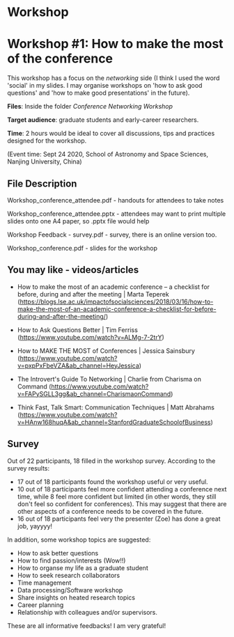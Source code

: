 # Workshop


# Workshop #1: How to make the most of the conference

This workshop has a focus on the *networking* side (I think I used the word 'social' in my slides. I may organise workshops on 'how to ask good questions' and 'how to make good presentations' in the future). 

**Files**: Inside the folder *Conference Networking Workshop*

**Target audience**: graduate students and early-career researchers.

**Time**: 2 hours would be ideal to cover all discussions, tips and practices designed for the workshop.

(Event time: Sept 24 2020, School of Astronomy and Space Sciences, Nanjing University, China)

## File Description

Workshop_conference_attendee.pdf - handouts for attendees to take notes

Workshop_conference_attendee.pptx - attendees may want to print multiple slides onto one A4 paper, so .pptx file would help

Workshop Feedback - survey.pdf - survey, there is an online version too.

Workshop_conference.pdf - slides for the workshop

## You may like - videos/articles

- How to make the most of an academic conference – a checklist for before, during and after the meeting |  Marta Teperek (https://blogs.lse.ac.uk/impactofsocialsciences/2018/03/16/how-to-make-the-most-of-an-academic-conference-a-checklist-for-before-during-and-after-the-meeting/)

- How to Ask Questions Better | Tim Ferriss (https://www.youtube.com/watch?v=ALMg-7-2trY)

- How to MAKE THE MOST of Conferences | Jessica Sainsbury (https://www.youtube.com/watch?v=pxpPxFbeVZA&ab_channel=HeyJessica)

- The Introvert's Guide To Networking | Charlie from Charisma on Command (https://www.youtube.com/watch?v=FAPySGLL3gg&ab_channel=CharismaonCommand)

- Think Fast, Talk Smart: Communication Techniques | Matt Abrahams (https://www.youtube.com/watch?v=HAnw168huqA&ab_channel=StanfordGraduateSchoolofBusiness)

## Survey 

Out of 22 participants, 18 filled in the workshop survey. According to the survey results:

- 17 out of 18 participants found the workshop useful or very useful.
- 10 out of 18 participants feel more confident attending a conference next time, while 8 feel more confident but limited (in other words, they still don't feel so confident for conferences). This may suggest that there are other aspects of a conference needs to be covered in the future.
- 16 out of 18 participants feel very the presenter (Zoe) has done a great job, yayyyy!

In addition, some workshop topics are suggested:

- How to ask better questions
- How to find passion/interests (Wow!!)
- How to organse my life as a graduate student
- How to seek research collaborators
- Time management
- Data processing/Software workshop
- Share insights on heated research topics
- Career planning
- Relationship with colleagues and/or supervisors.

These are all informative feedbacks! I am very grateful!

